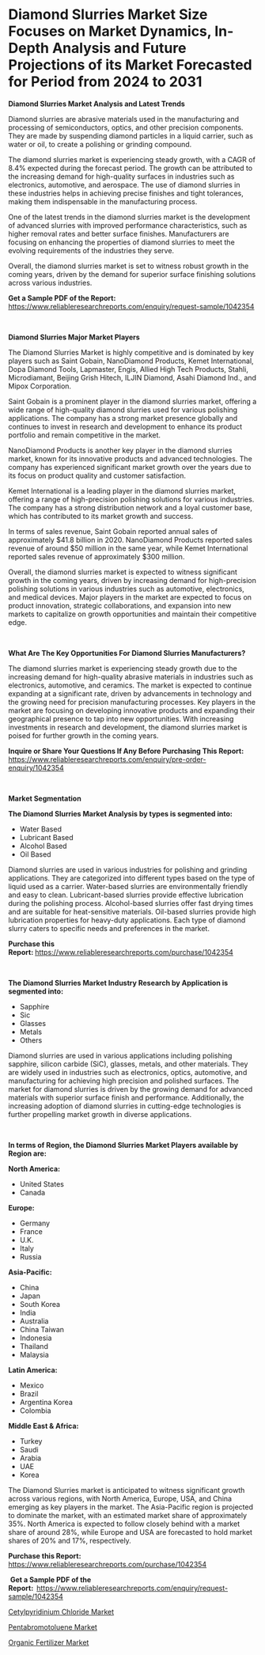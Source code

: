 <p><h1>Diamond Slurries Market Size Focuses on Market Dynamics, In-Depth Analysis and Future Projections of its Market Forecasted for Period from 2024 to 2031</h1></p><p><strong>Diamond Slurries Market Analysis and Latest Trends</strong></p>
<p><p>Diamond slurries are abrasive materials used in the manufacturing and processing of semiconductors, optics, and other precision components. They are made by suspending diamond particles in a liquid carrier, such as water or oil, to create a polishing or grinding compound.</p><p>The diamond slurries market is experiencing steady growth, with a CAGR of 8.4% expected during the forecast period. The growth can be attributed to the increasing demand for high-quality surfaces in industries such as electronics, automotive, and aerospace. The use of diamond slurries in these industries helps in achieving precise finishes and tight tolerances, making them indispensable in the manufacturing process.</p><p>One of the latest trends in the diamond slurries market is the development of advanced slurries with improved performance characteristics, such as higher removal rates and better surface finishes. Manufacturers are focusing on enhancing the properties of diamond slurries to meet the evolving requirements of the industries they serve.</p><p>Overall, the diamond slurries market is set to witness robust growth in the coming years, driven by the demand for superior surface finishing solutions across various industries.</p></p>
<p><strong>Get a Sample PDF of the Report:&nbsp;</strong> <a href="https://www.reliableresearchreports.com/enquiry/request-sample/1042354">https://www.reliableresearchreports.com/enquiry/request-sample/1042354</a></p>
<p>&nbsp;</p>
<p><strong>Diamond Slurries Major Market Players</strong></p>
<p><p>The Diamond Slurries Market is highly competitive and is dominated by key players such as Saint Gobain, NanoDiamond Products, Kemet International, Dopa Diamond Tools, Lapmaster, Engis, Allied High Tech Products, Stahli, Microdiamant, Beijing Grish Hitech, ILJIN Diamond, Asahi Diamond Ind., and Mipox Corporation.</p><p>Saint Gobain is a prominent player in the diamond slurries market, offering a wide range of high-quality diamond slurries used for various polishing applications. The company has a strong market presence globally and continues to invest in research and development to enhance its product portfolio and remain competitive in the market.</p><p>NanoDiamond Products is another key player in the diamond slurries market, known for its innovative products and advanced technologies. The company has experienced significant market growth over the years due to its focus on product quality and customer satisfaction.</p><p>Kemet International is a leading player in the diamond slurries market, offering a range of high-precision polishing solutions for various industries. The company has a strong distribution network and a loyal customer base, which has contributed to its market growth and success.</p><p>In terms of sales revenue, Saint Gobain reported annual sales of approximately $41.8 billion in 2020. NanoDiamond Products reported sales revenue of around $50 million in the same year, while Kemet International reported sales revenue of approximately $300 million.</p><p>Overall, the diamond slurries market is expected to witness significant growth in the coming years, driven by increasing demand for high-precision polishing solutions in various industries such as automotive, electronics, and medical devices. Major players in the market are expected to focus on product innovation, strategic collaborations, and expansion into new markets to capitalize on growth opportunities and maintain their competitive edge.</p></p>
<p>&nbsp;</p>
<p><strong>What Are The Key Opportunities For Diamond Slurries Manufacturers?</strong></p>
<p><p>The diamond slurries market is experiencing steady growth due to the increasing demand for high-quality abrasive materials in industries such as electronics, automotive, and ceramics. The market is expected to continue expanding at a significant rate, driven by advancements in technology and the growing need for precision manufacturing processes. Key players in the market are focusing on developing innovative products and expanding their geographical presence to tap into new opportunities. With increasing investments in research and development, the diamond slurries market is poised for further growth in the coming years.</p></p>
<p><strong>Inquire or Share Your Questions If Any Before Purchasing This Report:</strong> <a href="https://www.reliableresearchreports.com/enquiry/pre-order-enquiry/1042354">https://www.reliableresearchreports.com/enquiry/pre-order-enquiry/1042354</a></p>
<p>&nbsp;</p>
<p><strong>Market Segmentation</strong></p>
<p><strong>The Diamond Slurries Market Analysis by types is segmented into:</strong></p>
<p><ul><li>Water Based</li><li>Lubricant Based</li><li>Alcohol Based</li><li>Oil Based</li></ul></p>
<p><p>Diamond slurries are used in various industries for polishing and grinding applications. They are categorized into different types based on the type of liquid used as a carrier. Water-based slurries are environmentally friendly and easy to clean. Lubricant-based slurries provide effective lubrication during the polishing process. Alcohol-based slurries offer fast drying times and are suitable for heat-sensitive materials. Oil-based slurries provide high lubrication properties for heavy-duty applications. Each type of diamond slurry caters to specific needs and preferences in the market.</p></p>
<p><strong>Purchase this Report:&nbsp;</strong><a href="https://www.reliableresearchreports.com/purchase/1042354">https://www.reliableresearchreports.com/purchase/1042354</a></p>
<p>&nbsp;</p>
<p><strong>The Diamond Slurries Market Industry Research by Application is segmented into:</strong></p>
<p><ul><li>Sapphire</li><li>Sic</li><li>Glasses</li><li>Metals</li><li>Others</li></ul></p>
<p><p>Diamond slurries are used in various applications including polishing sapphire, silicon carbide (SiC), glasses, metals, and other materials. They are widely used in industries such as electronics, optics, automotive, and manufacturing for achieving high precision and polished surfaces. The market for diamond slurries is driven by the growing demand for advanced materials with superior surface finish and performance. Additionally, the increasing adoption of diamond slurries in cutting-edge technologies is further propelling market growth in diverse applications.</p></p>
<p>&nbsp;</p>
<p><strong>In terms of Region, the Diamond Slurries Market Players available by Region are:</strong></p>
<p>
    <p> <strong> North America: </strong>
        <ul>
            <li>United States</li>
            <li>Canada</li>
        </ul>
        </p> 
    <p> <strong> Europe: </strong>
        <ul>
            <li>Germany</li>
            <li>France</li>
            <li>U.K.</li>
            <li>Italy</li>
            <li>Russia</li>
        </ul>
        </p> 
    <p> <strong> Asia-Pacific: </strong>
        <ul>
            <li>China</li>
            <li>Japan</li>
            <li>South Korea</li>
            <li>India</li>
            <li>Australia</li>
            <li>China Taiwan</li>
            <li>Indonesia</li>
            <li>Thailand</li>
            <li>Malaysia</li>
        </ul>
        </p> 
    <p> <strong> Latin America: </strong>
        <ul>
            <li>Mexico</li>
            <li>Brazil</li>
            <li>Argentina Korea</li>
            <li>Colombia</li>
        </ul>
        </p> 
    <p> <strong> Middle East & Africa: </strong>
        <ul>
            <li>Turkey</li>
            <li>Saudi</li>
            <li>Arabia</li>
            <li>UAE</li>
            <li>Korea</li>
        </ul>
    </p>
    </p>
<p><p>The Diamond Slurries market is anticipated to witness significant growth across various regions, with North America, Europe, USA, and China emerging as key players in the market. The Asia-Pacific region is projected to dominate the market, with an estimated market share of approximately 35%. North America is expected to follow closely behind with a market share of around 28%, while Europe and USA are forecasted to hold market shares of 20% and 17%, respectively.</p></p>
<p><strong>Purchase this Report: </strong><a href="https://www.reliableresearchreports.com/purchase/1042354">https://www.reliableresearchreports.com/purchase/1042354</a></p>
<p>&nbsp;<strong>Get a Sample PDF of the Report:&nbsp;&nbsp;</strong><a href="https://www.reliableresearchreports.com/enquiry/request-sample/1042354">https://www.reliableresearchreports.com/enquiry/request-sample/1042354</a></p>
<p><strong></strong></p>
<p><p><a href="https://github.com/Alonsoolds3wq1d81czn8rbol/Market-Research-Report-List-1/blob/main/cetylpyridinium-chloride-market.md">Cetylpyridinium Chloride Market</a></p><p><a href="https://github.com/yemakinde/Market-Research-Report-List-1/blob/main/pentabromotoluene-market.md">Pentabromotoluene Market</a></p><p><a href="https://view.publitas.com/reportprime-1/organic-fertilizer-market-size-market-share-and-global-market-analysis-report-2023-2030/">Organic Fertilizer Market</a></p></p>